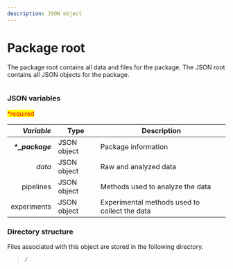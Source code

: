 ```yaml
---
description: JSON object
---
```


# Package root

The package root contains all data and files for the package. The JSON root contains all JSON objects for the package.

<figure><img src="https://mermaid.ink/img/pako:eNqVk01r4zAQhv9KmBJwwA5OcFNHhZ7aS1l2YXtbDGU2Gidq_YUks_GG_PeV7EiJsz20OkjvSM-rkcbWATY1J2CwldjsJt9-ZtXENFnXOnh--fG9V7MoeuCoMbDd7P6MmPnXBjfvuKXAiav1RjRUiIpU4NUVQfuGpCip0iq40I6yOQ2l2t9vtDGIE27dxZbRLRcm02n8gCgJVSsN4sQHDJftVgV971eHDW0KczyboR_-X8YKi04JFTjhkd4QzU1BUGKpclFQMEiHTKdnyF7aImpU8un0oj4WO4cDfI4n_cTM-Xzt-xOcgsHjoiuHu4A1OD0YXDQy-CvorqCJP75lCnaT53loqiTrd4o4qh1KiR1bjk2jLF8xXlXhK9ZRKT5jPNn8N_yM59Jp_3nvods4DgcXu0mS5KSjP4LrHUuaPYRQkixRcPNCD3afDPSOSsqAGckpx7bQGWTV0aBtY-pOT1zoWgLLsVAUAra6fumqDTAtW3LQo0Dz4EtPNVj9qutRDOwAe2BxCB2wZbyar9LkLl2li7tluk7SYwh_e0c8Xw8tvV0vFqtlmh7_AcV5dS0?type=png" alt=""><figcaption></figcaption></figure>

### JSON variables

<mark style="color:red;">\*required</mark>

|    _**Variable**_ | **Type**    | **Description**                               |
| ----------------: | ----------- | --------------------------------------------- |
| _**\*\_package**_ | JSON object | Package information                           |
|            _data_ | JSON object | Raw and analyzed data                         |
|         pipelines | JSON object | Methods used to analyze the data              |
|       experiments | JSON object | Experimental methods used to collect the data |

### Directory structure

Files associated with this object are stored in the following directory.

> `/`
